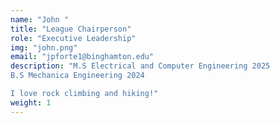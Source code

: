```yaml
---
name: "John "
title: "League Chairperson"
role: "Executive Leadership"
img: "john.png"
email: "jpforte1@binghamton.edu"
description: "M.S Electrical and Computer Engineering 2025
B.S Mechanica Engineering 2024

I love rock climbing and hiking!"
weight: 1
---
```

